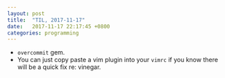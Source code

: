 ```yaml
---
layout: post
title:  "TIL, 2017-11-17"
date:   2017-11-17 22:17:45 +0800
categories: programming
---
```


- `overcommit` gem.
- You can just copy paste a vim plugin into your `vimrc` if you know there will be a quick fix re: vinegar.
